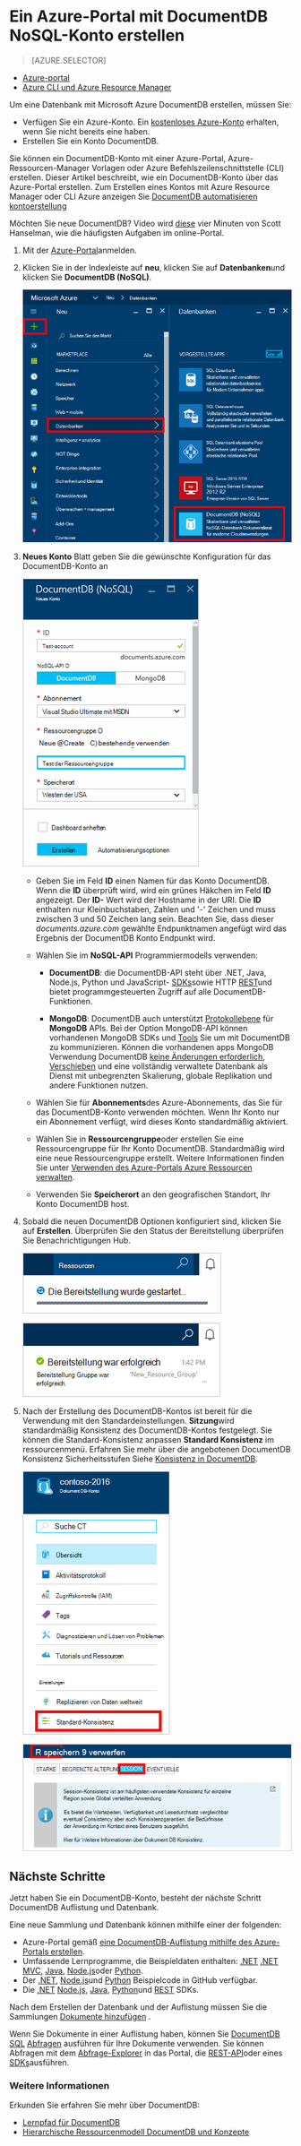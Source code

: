 <properties
    pageTitle="Zum Erstellen eines Kontos DocumentDB | Microsoft Azure"
    description="Erstellen einer NoSQL-Datenbank mit Azure DocumentDB. DocumentDB-Konto erstellen und starten die extrem schnelle, globale NoSQL-Datenbank erstellen, gehen Sie wie folgt vor." 
    keywords="Erstellen einer Datenbank"
    services="documentdb"
    documentationCenter=""
    authors="mimig1"
    manager="jhubbard"
    editor="monicar"/>

<tags
    ms.service="documentdb"
    ms.workload="data-services"
    ms.tgt_pltfrm="na"
    ms.devlang="na"
    ms.topic="get-started-article"
    ms.date="10/17/2016"
    ms.author="mimig"/>

# <a name="how-to-create-a-documentdb-nosql-account-using-the-azure-portal"></a>Ein Azure-Portal mit DocumentDB NoSQL-Konto erstellen

> [AZURE.SELECTOR]
- [Azure-portal](documentdb-create-account.md)
- [Azure CLI und Azure Resource Manager](documentdb-automation-resource-manager-cli.md)

Um eine Datenbank mit Microsoft Azure DocumentDB erstellen, müssen Sie:

- Verfügen Sie ein Azure-Konto. Ein [kostenloses Azure-Konto](https://azure.microsoft.com/free) erhalten, wenn Sie nicht bereits eine haben. 
- Erstellen Sie ein Konto DocumentDB.  

Sie können ein DocumentDB-Konto mit einer Azure-Portal, Azure-Ressourcen-Manager Vorlagen oder Azure Befehlszeilenschnittstelle (CLI) erstellen. Dieser Artikel beschreibt, wie ein DocumentDB-Konto über das Azure-Portal erstellen. Zum Erstellen eines Kontos mit Azure Resource Manager oder CLI Azure anzeigen Sie [DocumentDB automatisieren kontoerstellung](documentdb-automation-resource-manager-cli.md)

Möchten Sie neue DocumentDB? Video wird [diese](https://azure.microsoft.com/documentation/videos/create-documentdb-on-azure/) vier Minuten von Scott Hanselman, wie die häufigsten Aufgaben im online-Portal.

1.  Mit der [Azure-Portal](https://portal.azure.com/)anmelden.
2.  Klicken Sie in der Indexleiste auf **neu**, klicken Sie auf **Datenbanken**und klicken Sie **DocumentDB (NoSQL)**. 

    ![Screenshot der Azure-Portal über weitere Dienste und DocumentDB (NoSQL)](./media/documentdb-create-account/create-nosql-db-databases-json-tutorial-1.png)  

3. **Neues Konto** Blatt geben Sie die gewünschte Konfiguration für das DocumentDB-Konto an

    ![Screenshot des neuen DocumentDB-Blades](./media/documentdb-create-account/create-nosql-db-databases-json-tutorial-2.png)

    - Geben Sie im Feld **ID** einen Namen für das Konto DocumentDB.  Wenn die **ID** überprüft wird, wird ein grünes Häkchen im Feld **ID** angezeigt. Der **ID-** Wert wird der Hostname in der URI. Die **ID** enthalten nur Kleinbuchstaben, Zahlen und '-' Zeichen und muss zwischen 3 und 50 Zeichen lang sein. Beachten Sie, dass dieser *documents.azure.com* gewählte Endpunktnamen angefügt wird das Ergebnis der DocumentDB Konto Endpunkt wird.

    - Wählen Sie im **NoSQL-API** Programmiermodells verwenden:
        - **DocumentDB**: die DocumentDB-API steht über .NET, Java, Node.js, Python und JavaScript- [SDKs](documentdb-sdk-dotnet.md)sowie HTTP [REST](https://msdn.microsoft.com/library/azure/dn781481.aspx)und bietet programmgesteuerten Zugriff auf alle DocumentDB-Funktionen. 
       
        - **MongoDB**: DocumentDB auch unterstützt [Protokollebene](documentdb-protocol-mongodb.md) für **MongoDB** APIs. Bei der Option MongoDB-API können vorhandenen MongoDB SDKs und [Tools](documentdb-mongodb-mongochef.md) Sie um mit DocumentDB zu kommunizieren. Können die vorhandenen apps MongoDB Verwendung DocumentDB [keine Änderungen erforderlich](documentdb-connect-mongodb-account.md), [Verschieben](documentdb-import-data.md) und eine vollständig verwaltete Datenbank als Dienst mit unbegrenzten Skalierung, globale Replikation und andere Funktionen nutzen.

    - Wählen Sie für **Abonnements**des Azure-Abonnements, das Sie für das DocumentDB-Konto verwenden möchten. Wenn Ihr Konto nur ein Abonnement verfügt, wird dieses Konto standardmäßig aktiviert.

    - Wählen Sie in **Ressourcengruppe**oder erstellen Sie eine Ressourcengruppe für Ihr Konto DocumentDB.  Standardmäßig wird eine neue Ressourcengruppe erstellt. Weitere Informationen finden Sie unter [Verwenden des Azure-Portals Azure Ressourcen verwalten](../articles/azure-portal/resource-group-portal.md).

    - Verwenden Sie **Speicherort** an den geografischen Standort, Ihr Konto DocumentDB host. 

4.  Sobald die neuen DocumentDB Optionen konfiguriert sind, klicken Sie auf **Erstellen**. Überprüfen Sie den Status der Bereitstellung überprüfen Sie Benachrichtigungen Hub.  

    ![Erstellen Sie Datenbanken schnell - Screenshot Benachrichtigungen Hub, zeigen, dass das DocumentDB-Konto erstellt wird](./media/documentdb-create-account/create-nosql-db-databases-json-tutorial-4.png)  

    ![Screenshot der Benachrichtigungen Hub, zeigen, dass das DocumentDB-Konto wurde erfolgreich erstellt und einer Ressourcengruppe - Onlinedatenbank Creator Benachrichtigung bereitgestellt](./media/documentdb-create-account/create-nosql-db-databases-json-tutorial-5.png)

5.  Nach der Erstellung des DocumentDB-Kontos ist bereit für die Verwendung mit den Standardeinstellungen. **Sitzung**wird standardmäßig Konsistenz des DocumentDB-Kontos festgelegt.  Sie können die Standard-Konsistenz anpassen **Standard Konsistenz** im ressourcenmenü. Erfahren Sie mehr über die angebotenen DocumentDB Konsistenz Sicherheitsstufen Siehe [Konsistenz in DocumentDB](documentdb-consistency-levels.md).

    ![Screenshot der Ressourcengruppe Blade - Anwendungsentwicklung beginnen](./media/documentdb-create-account/create-nosql-db-databases-json-tutorial-6.png)  

    ![Screenshot der Konsistenz auf Blade - Session-Konsistenz](./media/documentdb-create-account/create-nosql-db-databases-json-tutorial-7.png)  

[How to: Create a DocumentDB account]: #Howto
[Next steps]: #NextSteps
[documentdb-manage]:../articles/documentdb/documentdb-manage.md


## <a name="next-steps"></a>Nächste Schritte

Jetzt haben Sie ein DocumentDB-Konto, besteht der nächste Schritt DocumentDB Auflistung und Datenbank. 

Eine neue Sammlung und Datenbank können mithilfe einer der folgenden:

- Azure-Portal gemäß [eine DocumentDB-Auflistung mithilfe des Azure-Portals erstellen](documentdb-create-collection.md).
- Umfassende Lernprogramme, die Beispieldaten enthalten: [.NET](documentdb-get-started.md) [.NET MVC](documentdb-dotnet-application.md), [Java](documentdb-java-application.md), [Node.js](documentdb-nodejs-application.md)oder [Python](documentdb-python-application.md).
- Der [.NET](documentdb-dotnet-samples.md#database-examples), [Node.js](documentdb-nodejs-samples.md#database-examples)und [Python](documentdb-python-samples.md#database-examples) Beispielcode in GitHub verfügbar.
- Die [.NET](documentdb-sdk-dotnet.md) [Node.js](documentdb-sdk-node.md), [Java](documentdb-sdk-java.md), [Python](documentdb-sdk-python.md)und [REST](https://msdn.microsoft.com/library/azure/mt489072.aspx) SDKs.

Nach dem Erstellen der Datenbank und der Auflistung müssen Sie die Sammlungen [Dokumente hinzufügen](documentdb-view-json-document-explorer.md) .

Wenn Sie Dokumente in einer Auflistung haben, können Sie [DocumentDB SQL](documentdb-sql-query.md) [Abfragen](documentdb-sql-query.md#executing-queries) ausführen für Ihre Dokumente verwenden. Sie können Abfragen mit dem [Abfrage-Explorer](documentdb-query-collections-query-explorer.md) in das Portal, die [REST-API](https://msdn.microsoft.com/library/azure/dn781481.aspx)oder eines [SDKs](documentdb-sdk-dotnet.md)ausführen.

### <a name="learn-more"></a>Weitere Informationen

Erkunden Sie erfahren Sie mehr über DocumentDB:

-   [Lernpfad für DocumentDB](https://azure.microsoft.com/documentation/learning-paths/documentdb/)
-   [Hierarchische Ressourcenmodell DocumentDB und Konzepte](documentdb-resources.md)
